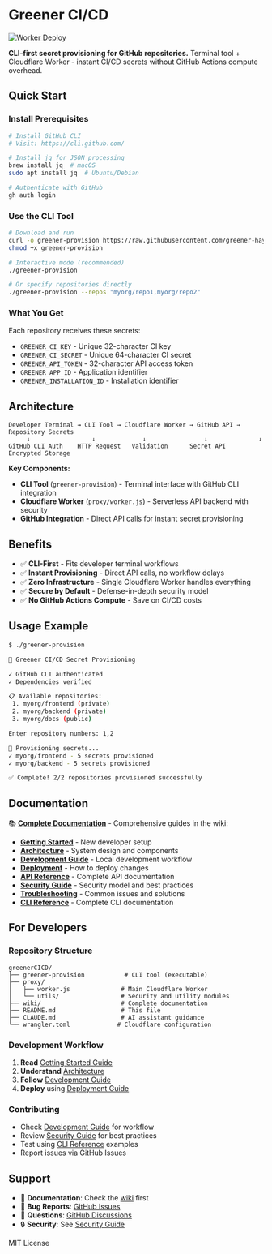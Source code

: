 # Greener CI/CD

[![Worker Deploy](https://github.com/greener-hayden/greenerCICD/actions/workflows/deploy-worker.yml/badge.svg)](https://github.com/greener-hayden/greenerCICD/actions/workflows/deploy-worker.yml)

**CLI-first secret provisioning for GitHub repositories.** Terminal tool + Cloudflare Worker - instant CI/CD secrets without GitHub Actions compute overhead.

## Quick Start

### Install Prerequisites
```bash
# Install GitHub CLI
# Visit: https://cli.github.com/

# Install jq for JSON processing
brew install jq  # macOS
sudo apt install jq  # Ubuntu/Debian

# Authenticate with GitHub
gh auth login
```

### Use the CLI Tool
```bash
# Download and run
curl -o greener-provision https://raw.githubusercontent.com/greener-hayden/greenerCICD/main/greener-provision
chmod +x greener-provision

# Interactive mode (recommended)
./greener-provision

# Or specify repositories directly
./greener-provision --repos "myorg/repo1,myorg/repo2"
```

### What You Get
Each repository receives these secrets:
- `GREENER_CI_KEY` - Unique 32-character CI key
- `GREENER_CI_SECRET` - Unique 64-character CI secret
- `GREENER_API_TOKEN` - 32-character API access token
- `GREENER_APP_ID` - Application identifier
- `GREENER_INSTALLATION_ID` - Installation identifier

## Architecture

```
Developer Terminal → CLI Tool → Cloudflare Worker → GitHub API → Repository Secrets
     ↓                 ↓             ↓                ↓              ↓
GitHub CLI Auth    HTTP Request   Validation      Secret API    Encrypted Storage
```

**Key Components:**
- **CLI Tool** (`greener-provision`) - Terminal interface with GitHub CLI integration
- **Cloudflare Worker** (`proxy/worker.js`) - Serverless API backend with security
- **GitHub Integration** - Direct API calls for instant secret provisioning

## Benefits

- ✅ **CLI-First** - Fits developer terminal workflows
- ✅ **Instant Provisioning** - Direct API calls, no workflow delays
- ✅ **Zero Infrastructure** - Single Cloudflare Worker handles everything
- ✅ **Secure by Default** - Defense-in-depth security model
- ✅ **No GitHub Actions Compute** - Save on CI/CD costs

## Usage Example

```bash
$ ./greener-provision

🌱 Greener CI/CD Secret Provisioning

✓ GitHub CLI authenticated
✓ Dependencies verified

📋 Available repositories:
 1. myorg/frontend (private)
 2. myorg/backend (private)
 3. myorg/docs (public)

Enter repository numbers: 1,2

🔧 Provisioning secrets...
✓ myorg/frontend - 5 secrets provisioned
✓ myorg/backend - 5 secrets provisioned

✅ Complete! 2/2 repositories provisioned successfully
```

## Documentation

📚 **[Complete Documentation](wiki/README.md)** - Comprehensive guides in the wiki:

- **[Getting Started](wiki/01-getting-started.md)** - New developer setup
- **[Architecture](wiki/02-architecture.md)** - System design and components
- **[Development Guide](wiki/03-development-guide.md)** - Local development workflow
- **[Deployment](wiki/04-deployment.md)** - How to deploy changes
- **[API Reference](wiki/05-api-reference.md)** - Complete API documentation
- **[Security Guide](wiki/06-security.md)** - Security model and best practices
- **[Troubleshooting](wiki/07-troubleshooting.md)** - Common issues and solutions
- **[CLI Reference](wiki/08-cli-reference.md)** - Complete CLI documentation

## For Developers

### Repository Structure
```
greenerCICD/
├── greener-provision           # CLI tool (executable)
├── proxy/
│   ├── worker.js              # Main Cloudflare Worker
│   └── utils/                 # Security and utility modules
├── wiki/                      # Complete documentation
├── README.md                  # This file
├── CLAUDE.md                  # AI assistant guidance
└── wrangler.toml             # Cloudflare configuration
```

### Development Workflow
1. **Read** [Getting Started Guide](wiki/01-getting-started.md)
2. **Understand** [Architecture](wiki/02-architecture.md)
3. **Follow** [Development Guide](wiki/03-development-guide.md)
4. **Deploy** using [Deployment Guide](wiki/04-deployment.md)

### Contributing
- Check [Development Guide](wiki/03-development-guide.md) for workflow
- Review [Security Guide](wiki/06-security.md) for best practices
- Test using [CLI Reference](wiki/08-cli-reference.md) examples
- Report issues via GitHub Issues

## Support

- 📖 **Documentation**: Check the [wiki](wiki/README.md) first
- 🐛 **Bug Reports**: [GitHub Issues](https://github.com/greener-hayden/greenerCICD/issues)
- 💬 **Questions**: [GitHub Discussions](https://github.com/greener-hayden/greenerCICD/discussions)
- 🔒 **Security**: See [Security Guide](wiki/06-security.md)

MIT License